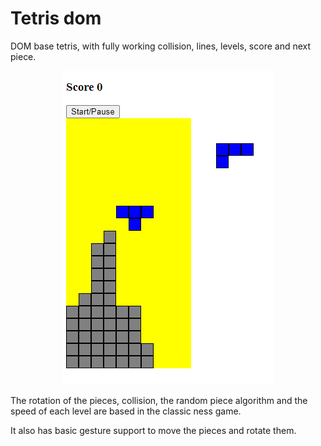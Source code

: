 # Tetris dom

DOM base tetris, with fully working collision, lines, levels, score and next piece.

<!-- ![Tetris image](info/game.png) -->
<p align="center">
  <img src="info/game.png" alt="Tetris game" />
</p>

The rotation of the pieces, collision, the random piece algorithm and the speed of each level are based in the classic ness game.

It also has basic gesture support to move the pieces and rotate them.
